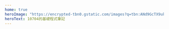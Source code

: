 ```yaml
---
home: true
heroImage: "https://encrypted-tbn0.gstatic.com/images?q=tbn:ANd9GcTX9uktussDt2gg8ptTHeozwOgKyFuoZmW55A&usqp=CAU"
heroText: 10704的基礎程式筆記
---
```

